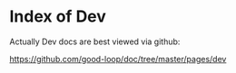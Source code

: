 
# Index of Dev

Actually Dev docs are best viewed via github:

https://github.com/good-loop/doc/tree/master/pages/dev
